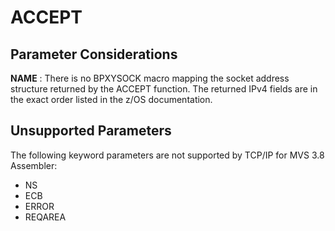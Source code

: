 ACCEPT
======

Parameter Considerations
------------------------

**NAME**
:   There is no BPXYSOCK macro mapping the socket address structure
    returned by the ACCEPT function. The returned IPv4 fields are in the
    exact order listed in the z/OS documentation.

Unsupported Parameters
----------------------

The following keyword parameters are not supported by TCP/IP for MVS 3.8
Assembler:

-   NS
-   ECB
-   ERROR
-   REQAREA
